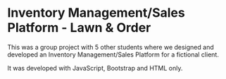 # Inventory Management/Sales Platform - Lawn & Order
This was a group project with 5 other students where we designed and developed an Inventory Management/Sales Platform for a fictional client.

It was developed with JavaScript, Bootstrap and HTML only.
